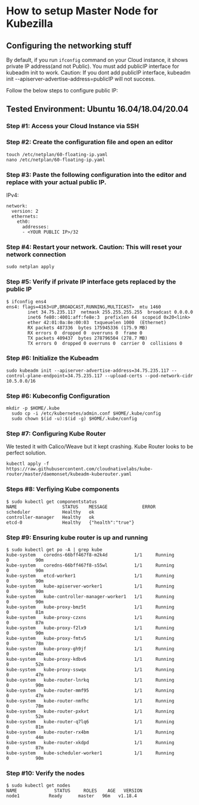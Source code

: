 # How to setup Master Node for Kubezilla


## Configuring the networking stuff

By default, if you run ```ifconfig``` command on your Cloud instance, it shows private IP address(and not Public).
You must add publicIP interface for kubeadm init to work. Caution: If you dont add publicIP interface, kubeadm init --apiserver-advertise-address=publicIP will not success.

Follow the below steps to configure public IP:


## Tested Environment: Ubuntu 16.04/18.04/20.04


### Step #1: Access your Cloud Instance via SSH

### Step #2:  Create the configuration file and open an editor

```
touch /etc/netplan/60-floating-ip.yaml
nano /etc/netplan/60-floating-ip.yaml
```

### Step #3:  Paste the following configuration into the editor and replace <YOUR PUBLIC IP> with your actual public IP.

IPv4:

```
network:
  version: 2
  ethernets:
    eth0:
      addresses:
      - <YOUR PUBLIC IP>/32
```


### Step #4:  Restart your network. Caution: This will reset your network connection

```
sudo netplan apply
```

### Step #5: Verify if private IP interface gets replaced by the public IP

```
$ ifconfig ens4
ens4: flags=4163<UP,BROADCAST,RUNNING,MULTICAST>  mtu 1460
        inet 34.75.235.117  netmask 255.255.255.255  broadcast 0.0.0.0
        inet6 fe80::4001:aff:fe8e:3  prefixlen 64  scopeid 0x20<link>
        ether 42:01:0a:8e:00:03  txqueuelen 1000  (Ethernet)
        RX packets 487336  bytes 175945336 (175.9 MB)
        RX errors 0  dropped 0  overruns 0  frame 0
        TX packets 409437  bytes 278796504 (278.7 MB)
        TX errors 0  dropped 0 overruns 0  carrier 0  collisions 0
 ```


### Step #6:  Initialize the Kubeadm



```
sudo kubeadm init --apiserver-advertise-address=34.75.235.117 --control-plane-endpoint=34.75.235.117 --upload-certs --pod-network-cidr 10.5.0.0/16
```

### Step #6:  Kubeconfig Configuration

```
mkdir -p $HOME/.kube
  sudo cp -i /etc/kubernetes/admin.conf $HOME/.kube/config
  sudo chown $(id -u):$(id -g) $HOME/.kube/config
```


### Step #7:  Configuring Kube Router

We tested it with Calico/Weave but it kept crashing. Kube Router looks to be perfect solution.

```
kubectl apply -f https://raw.githubusercontent.com/cloudnativelabs/kube-router/master/daemonset/kubeadm-kuberouter.yaml
```

### Steps #8: Verfiying Kube components

```
$ sudo kubectl get componentstatus
NAME                 STATUS    MESSAGE             ERROR
scheduler            Healthy   ok                  
controller-manager   Healthy   ok                  
etcd-0               Healthy   {"health":"true"}   

```

### Step #9:  Ensuring kube router is up and running


```
$ sudo kubectl get po -A | grep kube
kube-system   coredns-66bff467f8-m2k4d          1/1     Running                    0          90m
kube-system   coredns-66bff467f8-s55wl          1/1     Running                    0          90m
kube-system   etcd-worker1                      1/1     Running                    0          90m
kube-system   kube-apiserver-worker1            1/1     Running                    0          90m
kube-system   kube-controller-manager-worker1   1/1     Running                    0          90m
kube-system   kube-proxy-bmz5t                  1/1     Running                    0          81m
kube-system   kube-proxy-czxns                  1/1     Running                    0          87m
kube-system   kube-proxy-f2lx9                  1/1     Running                    0          90m
kube-system   kube-proxy-fmtv5                  1/1     Running                    0          78m
kube-system   kube-proxy-gh9jf                  1/1     Running                    0          44m
kube-system   kube-proxy-kdbv6                  1/1     Running                    0          52m
kube-system   kube-proxy-sswqx                  1/1     Running                    0          47m
kube-system   kube-router-lnrkq                 1/1     Running                    0          90m
kube-system   kube-router-mmf95                 1/1     Running                    0          47m
kube-system   kube-router-nmfhc                 1/1     Running                    0          78m
kube-system   kube-router-pxkvt                 1/1     Running                    0          52m
kube-system   kube-router-q7lq6                 1/1     Running                    0          81m
kube-system   kube-router-rx4bm                 1/1     Running                    0          44m
kube-system   kube-router-xkdpd                 1/1     Running                    0          87m
kube-system   kube-scheduler-worker1            1/1     Running                    0          90m
```

### Step #10: Verify the nodes

```
$ sudo kubectl get nodes
NAME              STATUS     ROLES    AGE   VERSION
node1           Ready      master   96m   v1.18.4
```

